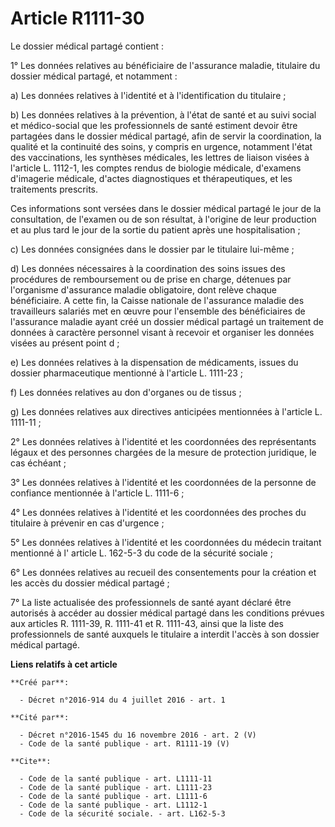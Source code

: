 # Article R1111-30

Le dossier médical partagé contient : 

1° Les données relatives au bénéficiaire de l'assurance maladie, titulaire du dossier médical partagé, et notamment : 

a) Les données relatives à l'identité et à l'identification du titulaire ; 

b) Les données relatives à la prévention, à l'état de santé et au suivi social et médico-social que les professionnels de
santé estiment devoir être partagées dans le dossier médical partagé, afin de servir la coordination, la qualité et la
continuité des soins, y compris en urgence, notamment l'état des vaccinations, les synthèses médicales, les lettres de
liaison visées à l'article L. 1112-1, les comptes rendus de biologie médicale, d'examens d'imagerie médicale, d'actes
diagnostiques et thérapeutiques, et les traitements prescrits. 

Ces informations sont versées dans le dossier médical partagé le jour de la consultation, de l'examen ou de son résultat, à
l'origine de leur production et au plus tard le jour de la sortie du patient après une hospitalisation ; 

c) Les données consignées dans le dossier par le titulaire lui-même ; 

d) Les données nécessaires à la coordination des soins issues des procédures de remboursement ou de prise en charge, détenues
par l'organisme d'assurance maladie obligatoire, dont relève chaque bénéficiaire. A cette fin, la Caisse nationale de
l'assurance maladie des travailleurs salariés met en œuvre pour l'ensemble des bénéficiaires de l'assurance maladie ayant
créé un dossier médical partagé un traitement de données à caractère personnel visant à recevoir et organiser les données
visées au présent point d ; 

e) Les données relatives à la dispensation de médicaments, issues du dossier pharmaceutique mentionné à l'article L.
1111-23 ; 

f) Les données relatives au don d'organes ou de tissus ; 

g) Les données relatives aux directives anticipées mentionnées à l'article L. 1111-11 ; 

2° Les données relatives à l'identité et les coordonnées des représentants légaux et des personnes chargées de la mesure de
protection juridique, le cas échéant ; 

3° Les données relatives à l'identité et les coordonnées de la personne de confiance mentionnée à l'article L. 1111-6 ; 

4° Les données relatives à l'identité et les coordonnées des proches du titulaire à prévenir en cas d'urgence ; 

5° Les données relatives à l'identité et les coordonnées du médecin traitant mentionné à l'
article L. 162-5-3 du code de la sécurité sociale 
; 

6° Les données relatives au recueil des consentements pour la création et les accès du dossier médical partagé ; 

7° La liste actualisée des professionnels de santé ayant déclaré être autorisés à accéder au dossier médical partagé dans les
conditions prévues aux articles R. 1111-39, R. 1111-41 et R. 1111-43, ainsi que la liste des professionnels de santé auxquels
le titulaire a interdit l'accès à son dossier médical partagé.

**Liens relatifs à cet article**

	**Créé par**:

	  - Décret n°2016-914 du 4 juillet 2016 - art. 1

	**Cité par**:

	  - Décret n°2016-1545 du 16 novembre 2016 - art. 2 (V)
	  - Code de la santé publique - art. R1111-19 (V)

	**Cite**:

	  - Code de la santé publique - art. L1111-11
	  - Code de la santé publique - art. L1111-23
	  - Code de la santé publique - art. L1111-6
	  - Code de la santé publique - art. L1112-1
	  - Code de la sécurité sociale. - art. L162-5-3
